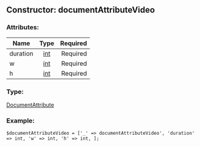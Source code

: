 ## Constructor: documentAttributeVideo  

### Attributes:

| Name     |    Type       | Required |
|----------|:-------------:|---------:|
|duration|[int](../types/int.md) | Required|
|w|[int](../types/int.md) | Required|
|h|[int](../types/int.md) | Required|
### Type: 

[DocumentAttribute](../types/DocumentAttribute.md)
### Example:

```
$documentAttributeVideo = ['_' => documentAttributeVideo', 'duration' => int, 'w' => int, 'h' => int, ];
```